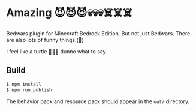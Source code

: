 # Amazing 😈😈😈💀💀💀☠️☠️☠️

Bedwars plugin for Minecraft:Bedrock Edition.
But not just Bedwars. There are also lots of funny things.(💩)

I feel like a turtle 🐢🐢🐢 dunno what to say.

## Build
```sh
$ npm install
$ npm run publish
```
The behavior pack and resource pack should appear in the ```out/``` directory.